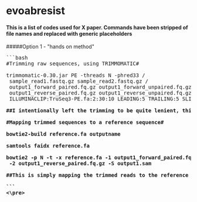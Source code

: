 # evoabresist
#### This is a list of codes used for X paper. Commands have been stripped of file names and replaced with generic placeholders
#####Option 1 - "hands on method"

<pre>
```bash
#Trimming raw sequences, using TRIMMOMATIC#

trimmomatic-0.30.jar PE -threads N -phred33 /
 sample_read1.fastq.gz sample_read2.fastq.gz /
 output1_forward_paired.fq.gz output1_forward_unpaired.fq.gz /
 output1_reverse_paired.fq.gz output1_reverse_unpaired.fq.gz /
 ILLUMINACLIP:TruSeq3-PE.fa:2:30:10 LEADING:5 TRAILING:5 SLIDINGWINDOW:4:<b>20<b> MINLEN:20
 
##I intentionally left the trimming to be quite lenient, this is a personal preference##
 
#Mapping trimmed sequences to a reference sequence#

bowtie2-build reference.fa outputname

samtools faidx reference.fa

bowtie2 -p N -t -x reference.fa -1 output1_forward_paired.fq.gz /
 -2 output1_reverse_paired.fq.gz -S output1.sam
 
##This is simply mapping the trimmed reads to the reference genome, using quite default parameters. There is quite a lot of changes to this that can be made to be more sensitive etc.##

```
<\pre>

